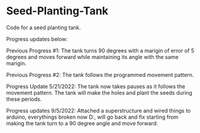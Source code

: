 # Seed-Planting-Tank
Code for a seed planting tank. 

Progress updates below: 

Previous Progress #1: The tank turns 90 degrees with a marigin of error of 5 degrees and moves forward while maintaining its angle with the same marigin. 

Previous Progress #2: The tank follows the programmed movement pattern. 

Progress Update 5/21/2022: The tank now takes pauses as it follows the movement pattern. The tank will make the holes and plant the seeds during these periods. 

Progress updates 9/5/2022: Attached a superstructure and wired things to arduino, everythings broken now D:, will go back and fix starting from making the tank turn to a 90 degree angle and move forward. 
